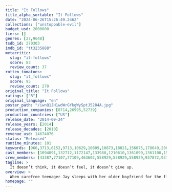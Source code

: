 ```yaml
---
title: "It Follows"
title_alpha_sortable: "It Follows"
date: "2024-06-26T15:26:49.246Z"
collections: ["unstoppable-evil"]
budget_usd: 2000000
tiers: []
genres: [27,9648]
tsdb_id: 270303
imdb_id: "tt3235888"
metacritic:
  slug: "it-follows"
  score: 83
  review_count: 37
rotten_tomatoes:
  slug: "it_follows"
  score: 95
  review_count: 270
original_title: "It Follows"
ratings: ["R"]
original_language: "en"
poster_path: "/iwnQ1JH1wdWrGYkgWySptJ5284A.jpg"
production_companies: [8714,26995,52739]
production_countries: ["US"]
release_date: "2014-09-24"
release_years: [2014]
release_decades: [2010]
revenue_usd: 14674076
status: "Released"
runtime_minutes: 101
keywords: [966,3713,6152,9713,10629,10809,10873,18021,156075,178649,206298,209141,278994]
cast_members: [1094091,132712,1172147,133980,1210610,1361099,1361100,1588355,76677]
crew_members: [43387,77107,77109,463602,558929,558929,558929,937872,937874,971868,1099032,1301689,1353534,1397714,1397717,1619917,1884686]
tagline: >
  It doesn’t think, it doesn’t feel, it doesn’t give up.
overview: >
  When carefree teenager Jay sleeps with her older boyfriend for the first time, she learns that she is the latest recipient of a fatal curse that is passed from victim to victim via sexual intercourse. Death, Jay learns, will creep inexorably toward her as either a friend or a stranger. Jay's friends don't believe her seemingly paranoid ravings, until they too begin to see the phantom assassins and band together to help her defend herself.
homepage: ""
---
```


